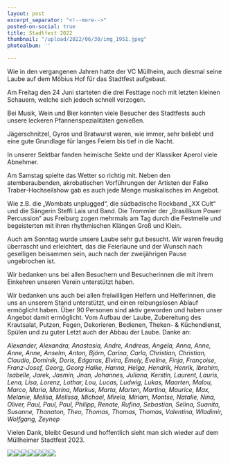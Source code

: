```yaml
---
layout: post
excerpt_separator: "<!--more-->"
posted-on-social: true
title: Stadtfest 2022
thumbnail: "/upload/2022/06/30/img_1951.jpeg"
photoalbum: ''

---
```

Wie in den vergangenen Jahren hatte der VC Müllheim, auch diesmal seine Laube auf dem Möbius Hof für das Stadtfest aufgebaut.

Am Freitag den 24 Juni starteten die drei Festtage noch mit letzten kleinen Schauern, welche sich jedoch schnell verzogen.

Bei Musik, Wein und Bier konnten viele Besucher des Stadtfests auch unsere leckeren Pfannenspezialitäten genießen.

Jägerschnitzel, Gyros und Bratwurst waren, wie immer, sehr beliebt und eine gute Grundlage für langes Feiern bis tief in die Nacht.

In unserer Sektbar fanden heimische Sekte und der Klassiker Aperol viele Abnehmer.

Am Samstag spielte das Wetter so richtig mit. Neben den atemberaubenden, akrobatischen Vorführungen der Artisten der Falko Traber-Hochseilshow gab es auch jede Menge musikalisches im Angebot.

Wie z.B. die „Wombats unplugged“, die südbadische Rockband „XX Cult“ und die Sängerin Steffi Lais und Band. Die Trommler der „Brasilikum Power Percussion“ aus Freiburg zogen mehrmals am Tag durch die Festmeile und begeisterten mit ihren rhythmischen Klängen Groß und Klein.

Auch am Sonntag wurde unsere Laube sehr gut besucht. Wir waren freudig überrascht und erleichtert, das die Feierlaune und der Wunsch nach geselligen beisammen sein, auch nach der zweijährigen Pause ungebrochen ist.

Wir bedanken uns bei allen Besuchern und Besucherinnen die mit ihrem Einkehren unseren Verein unterstützt haben.

Wir bedanken uns auch bei allen freiwilligen Helfern und Helferinnen, die uns an unserem Stand unterstützt, und einen reibungslosen Ablauf ermöglicht haben. Über 90 Personen sind aktiv geworden und haben unser Angebot damit ermöglicht. Vom Aufbau der Laube, Zubereitung des Krautsalat, Putzen, Fegen, Dekorieren, Bedienen, Theken- & Küchendienst, Spülen und zu guter Letzt auch der Abbau der Laube. Danke an:

_Alexander, Alexandra, Anastasia, Andre, Andreas, Angela, Anna, Anne, Anne, Anne, Anselm, Anton, Björn, Carina, Carla, Christian, Christian, Claudio, Dominik, Doris, Edgaras, Elvira, Emely, Eveline, Finja, Françoise, Franz-Josef, Georg, Georg Haike, Hanna, Helga, Hendrik, Henrik, Ibrahim, Isabelle, Jarek, Jasmin, Jnan, Johannes, Juliana, Kerstin, Laurent, Lauris, Lena, Lisa, Lorenz, Lothar, Lou, Lucas, Ludwig, Lukas, Maarten, Malou, Marco, Maria, Marina, Markus, Marta, Marten, Martina, Maurice, Max, Melanie, Melisa, Melissa, Michael, Mirela, Miriam, Montse, Natalie, Nina, Oliver, Paul, Paul, Paul, Philipp, Renate, Rufina, Sebastian, Selina, Suanita, Susanne, Thanaton, Theo, Thomas, Thomas, Thomas, Valentina, Wladimir, Wolfgang, Zeynep_

Vielen Dank, bleibt Gesund und hoffentlich sieht man sich wieder auf dem Müllheimer Stadtfest 2023.

![](/upload/2022/06/30/img_1946.jpeg)![](/upload/2022/06/30/img_1954.jpeg)![](/upload/2022/06/30/img_1974.jpeg)![](/upload/2022/06/30/img_1975.jpeg)![](/upload/2022/06/30/img_0081.jpeg)![](/upload/2022/06/30/img_1701.jpeg)![](/upload/2022/06/30/img_1794.jpeg)